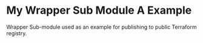 # My Wrapper Sub Module A Example

Wrapper Sub-module used as an example for publishing to public Terraform registry.

